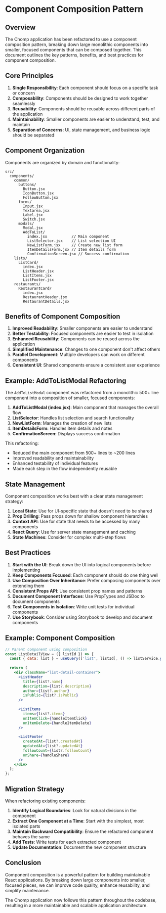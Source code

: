 # Component Composition Pattern

## Overview

The Chomp application has been refactored to use a component composition pattern, breaking down large monolithic components into smaller, focused components that can be composed together. This document outlines the key patterns, benefits, and best practices for component composition.

## Core Principles

1. **Single Responsibility**: Each component should focus on a specific task or concern
2. **Composability**: Components should be designed to work together seamlessly
3. **Reusability**: Components should be reusable across different parts of the application
4. **Maintainability**: Smaller components are easier to understand, test, and maintain
5. **Separation of Concerns**: UI, state management, and business logic should be separated

## Component Organization

Components are organized by domain and functionality:

```
src/
  components/
    common/
      buttons/
        Button.jsx
        IconButton.jsx
        FollowButton.jsx
      forms/
        Input.jsx
        Textarea.jsx
        Label.jsx
        Switch.jsx
      modals/
        Modal.jsx
        AddToList/
          index.jsx           // Main component
          ListSelector.jsx    // List selection UI
          NewListForm.jsx     // Create new list form
          ItemDetailsForm.jsx // Item details form
          ConfirmationScreen.jsx // Success confirmation
    lists/
      ListCard/
        index.jsx
        ListHeader.jsx
        ListItems.jsx
        ListFooter.jsx
    restaurants/
      RestaurantCard/
        index.jsx
        RestaurantHeader.jsx
        RestaurantDetails.jsx
```

## Benefits of Component Composition

1. **Improved Readability**: Smaller components are easier to understand
2. **Better Testability**: Focused components are easier to test in isolation
3. **Enhanced Reusability**: Components can be reused across the application
4. **Simplified Maintenance**: Changes to one component don't affect others
5. **Parallel Development**: Multiple developers can work on different components
6. **Consistent UI**: Shared components ensure a consistent user experience

## Example: AddToListModal Refactoring

The `AddToListModal` component was refactored from a monolithic 500+ line component into a composition of smaller, focused components:

1. **AddToListModal (index.jsx)**: Main component that manages the overall flow
2. **ListSelector**: Handles list selection and search functionality
3. **NewListForm**: Manages the creation of new lists
4. **ItemDetailsForm**: Handles item details and notes
5. **ConfirmationScreen**: Displays success confirmation

This refactoring:
- Reduced the main component from 500+ lines to ~200 lines
- Improved readability and maintainability
- Enhanced testability of individual features
- Made each step in the flow independently reusable

## State Management

Component composition works best with a clear state management strategy:

1. **Local State**: Use for UI-specific state that doesn't need to be shared
2. **Prop Drilling**: Pass props down for shallow component hierarchies
3. **Context API**: Use for state that needs to be accessed by many components
4. **React Query**: Use for server state management and caching
5. **State Machines**: Consider for complex multi-step flows

## Best Practices

1. **Start with the UI**: Break down the UI into logical components before implementing
2. **Keep Components Focused**: Each component should do one thing well
3. **Use Composition Over Inheritance**: Prefer composing components over extending them
4. **Consistent Props API**: Use consistent prop names and patterns
5. **Document Component Interfaces**: Use PropTypes and JSDoc to document components
6. **Test Components in Isolation**: Write unit tests for individual components
7. **Use Storybook**: Consider using Storybook to develop and document components

## Example: Component Composition

```jsx
// Parent component using composition
const ListDetailView = ({ listId }) => {
  const { data: list } = useQuery(['list', listId], () => listService.getList(listId));
  
  return (
    <div className="list-detail-container">
      <ListHeader 
        title={list?.name}
        description={list?.description}
        author={list?.author}
        isPublic={list?.isPublic}
      />
      
      <ListItems 
        items={list?.items}
        onItemClick={handleItemClick}
        onItemDelete={handleItemDelete}
      />
      
      <ListFooter 
        createdAt={list?.createdAt}
        updatedAt={list?.updatedAt}
        followCount={list?.followCount}
        onShare={handleShare}
      />
    </div>
  );
};
```

## Migration Strategy

When refactoring existing components:

1. **Identify Logical Boundaries**: Look for natural divisions in the component
2. **Extract One Component at a Time**: Start with the simplest, most isolated parts
3. **Maintain Backward Compatibility**: Ensure the refactored component behaves the same
4. **Add Tests**: Write tests for each extracted component
5. **Update Documentation**: Document the new component structure

## Conclusion

Component composition is a powerful pattern for building maintainable React applications. By breaking down large components into smaller, focused pieces, we can improve code quality, enhance reusability, and simplify maintenance.

The Chomp application now follows this pattern throughout the codebase, resulting in a more maintainable and scalable application architecture.
